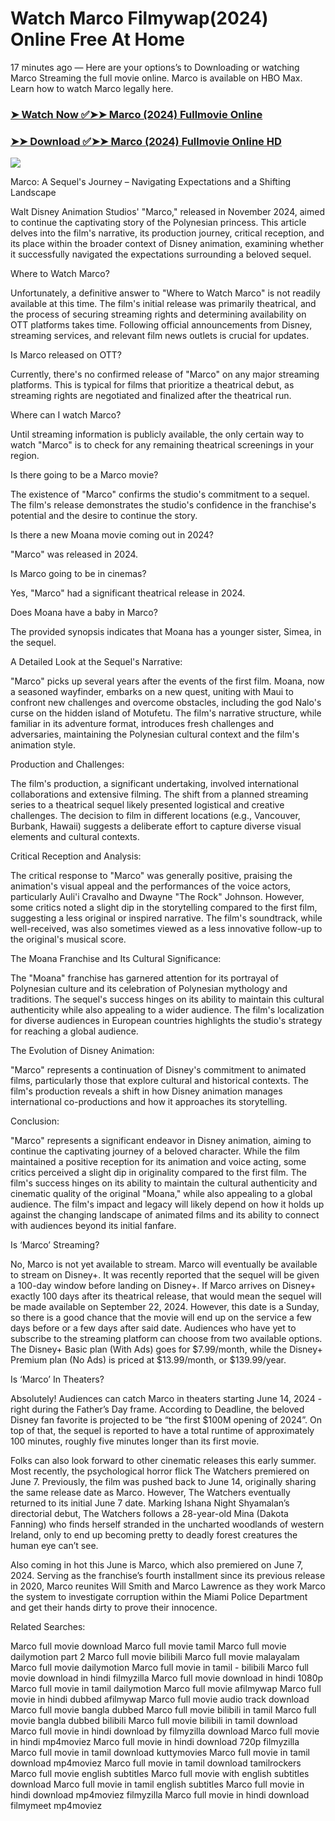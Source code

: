 # Watch Marco Filmywap(2024) Online Free At Home

17 minutes ago — Here are your options’s to Downloading or watching Marco Streaming the full movie online. Marco is available on HBO Max. Learn how to watch Marco legally here.


### [➤ Watch Now ✅➤➤ Marco (2024) Fullmovie Online](https://yeshq.biz/en/movie/1186350?github)

### [➤➤ Download ✅➤➤ Marco (2024) Fullmovie Online HD](https://yeshq.biz/en/movie/1186350?github)

<p dir="auto"><a href="https://yeshq.biz/movie/1186350?github" title="PLAY NOW" rel="nofollow"><img src="https://i.imgur.com/jhNGoEt.gif" style="max-width: 100%;"></a></p>


Marco: A Sequel's Journey – Navigating Expectations and a Shifting Landscape

Walt Disney Animation Studios' "Marco," released in November 2024, aimed to continue the captivating story of the Polynesian princess. This article delves into the film's narrative, its production journey, critical reception, and its place within the broader context of Disney animation, examining whether it successfully navigated the expectations surrounding a beloved sequel.

Where to Watch Marco?

Unfortunately, a definitive answer to "Where to Watch Marco" is not readily available at this time. The film's initial release was primarily theatrical, and the process of securing streaming rights and determining availability on OTT platforms takes time. Following official announcements from Disney, streaming services, and relevant film news outlets is crucial for updates.

Is Marco released on OTT?

Currently, there's no confirmed release of "Marco" on any major streaming platforms. This is typical for films that prioritize a theatrical debut, as streaming rights are negotiated and finalized after the theatrical run.

Where can I watch Marco?

Until streaming information is publicly available, the only certain way to watch "Marco" is to check for any remaining theatrical screenings in your region.

Is there going to be a Marco movie?

The existence of "Marco" confirms the studio's commitment to a sequel. The film's release demonstrates the studio's confidence in the franchise's potential and the desire to continue the story.

Is there a new Moana movie coming out in 2024?

"Marco" was released in 2024.

Is Marco going to be in cinemas?

Yes, "Marco" had a significant theatrical release in 2024.

Does Moana have a baby in Marco?

The provided synopsis indicates that Moana has a younger sister, Simea, in the sequel.

A Detailed Look at the Sequel's Narrative:

"Marco" picks up several years after the events of the first film. Moana, now a seasoned wayfinder, embarks on a new quest, uniting with Maui to confront new challenges and overcome obstacles, including the god Nalo's curse on the hidden island of Motufetu. The film's narrative structure, while familiar in its adventure format, introduces fresh challenges and adversaries, maintaining the Polynesian cultural context and the film's animation style.

Production and Challenges:

The film's production, a significant undertaking, involved international collaborations and extensive filming. The shift from a planned streaming series to a theatrical sequel likely presented logistical and creative challenges. The decision to film in different locations (e.g., Vancouver, Burbank, Hawaii) suggests a deliberate effort to capture diverse visual elements and cultural contexts.

Critical Reception and Analysis:

The critical response to "Marco" was generally positive, praising the animation's visual appeal and the performances of the voice actors, particularly Auli'i Cravalho and Dwayne "The Rock" Johnson. However, some critics noted a slight dip in the storytelling compared to the first film, suggesting a less original or inspired narrative. The film's soundtrack, while well-received, was also sometimes viewed as a less innovative follow-up to the original's musical score.

The Moana Franchise and Its Cultural Significance:

The "Moana" franchise has garnered attention for its portrayal of Polynesian culture and its celebration of Polynesian mythology and traditions. The sequel's success hinges on its ability to maintain this cultural authenticity while also appealing to a wider audience. The film's localization for diverse audiences in European countries highlights the studio's strategy for reaching a global audience.

The Evolution of Disney Animation:

"Marco" represents a continuation of Disney's commitment to animated films, particularly those that explore cultural and historical contexts. The film's production reveals a shift in how Disney animation manages international co-productions and how it approaches its storytelling.

Conclusion:

"Marco" represents a significant endeavor in Disney animation, aiming to continue the captivating journey of a beloved character. While the film maintained a positive reception for its animation and voice acting, some critics perceived a slight dip in originality compared to the first film. The film's success hinges on its ability to maintain the cultural authenticity and cinematic quality of the original "Moana," while also appealing to a global audience. The film's impact and legacy will likely depend on how it holds up against the changing landscape of animated films and its ability to connect with audiences beyond its initial fanfare.


Is ‘Marco’ Streaming?

No, Marco is not yet available to stream. Marco will eventually be available to stream on Disney+. It was recently reported that the sequel will be given a 100-day window before landing on Disney+. If Marco arrives on Disney+ exactly 100 days after its theatrical release, that would mean the sequel will be made available on September 22, 2024. However, this date is a Sunday, so there is a good chance that the movie will end up on the service a few days before or a few days after said date. Audiences who have yet to subscribe to the streaming platform can choose from two available options. The Disney+ Basic plan (With Ads) goes for $7.99/month, while the Disney+ Premium plan (No Ads) is priced at $13.99/month, or $139.99/year.

Is ‘Marco’ In Theaters?

Absolutely! Audiences can catch Marco in theaters starting June 14, 2024 - right during the Father’s Day frame. According to Deadline, the beloved Disney fan favorite is projected to be “the first $100M opening of 2024”. On top of that, the sequel is reported to have a total runtime of approximately 100 minutes, roughly five minutes longer than its first movie.

Folks can also look forward to other cinematic releases this early summer. Most recently, the psychological horror flick The Watchers premiered on June 7. Previously, the film was pushed back to June 14, originally sharing the same release date as Marco. However, The Watchers eventually returned to its initial June 7 date. Marking Ishana Night Shyamalan’s directorial debut, The Watchers follows a 28-year-old Mina (Dakota Fanning) who finds herself stranded in the uncharted woodlands of western Ireland, only to end up becoming pretty to deadly forest creatures the human eye can’t see.

Also coming in hot this June is Marco, which also premiered on June 7, 2024. Serving as the franchise’s fourth installment since its previous release in 2020, Marco reunites Will Smith and Marco Lawrence as they work Marco the system to investigate corruption within the Miami Police Department and get their hands dirty to prove their innocence.


Related Searches:

Marco full movie download
Marco full movie tamil
Marco full movie dailymotion part 2
Marco full movie bilibili
Marco full movie malayalam
Marco full movie dailymotion
Marco full movie in tamil - bilibili
Marco full movie download in hindi filmyzilla
Marco full movie download in hindi 1080p
Marco full movie in tamil dailymotion
Marco full movie afilmywap
Marco full movie in hindi dubbed afilmywap
Marco full movie audio track download
Marco full movie bangla dubbed
Marco full movie bilibili in tamil
Marco full movie bangla dubbed bilibili
Marco full movie bilibili in tamil download
Marco full movie in hindi download by filmyzilla
download Marco full movie in hindi mp4moviez
Marco full movie in hindi download 720p filmyzilla
Marco full movie in tamil download kuttymovies
Marco full movie in tamil download mp4moviez
Marco full movie in tamil download tamilrockers
Marco full movie english subtitles
Marco full movie with english subtitles download
Marco full movie in tamil english subtitles
Marco full movie in hindi download mp4moviez filmyzilla
Marco full movie in hindi download filmymeet mp4moviez
